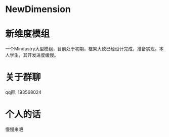 # NewDimension
# 新维度模组
一个Mindustry大型模组，目前处于初期，框架大致已经设计完成，准备实现。本人学生，其开发进度缓慢。
# 关于群聊
qq群: 193568024 
# 个人的话
慢慢来吧